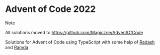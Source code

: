 # Advent of Code 2022

> [!NOTE]
> All solutions moved to https://github.com/Magiczne/AdventOfCode



Solutions for Advent of Code using TypeScript 
with some help of [Radash](https://github.com/rayepps/radash)
and [Ramda](https://github.com/ramda/ramda)
